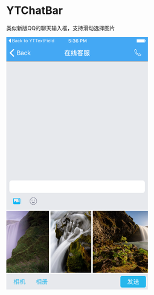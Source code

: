 # YTChatBar
类似新版QQ的聊天输入框，支持滑动选择图片
<!--/Users/jdyx/Desktop/Simulator Screen Shot 2/Users/jdyx/Desktop/Simulator Screen Shot.png016年6月3日 下午5.36.56.png-->
![demo pic](https://github.com/cattlelovegrass/YTChatBar/blob/master/Simulator%20Screen%20Shot.png)